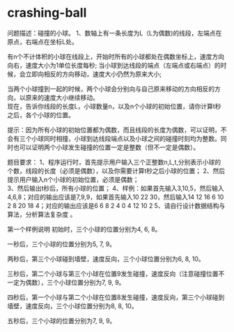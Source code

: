 # crashing-ball
问题描述：碰撞的小球。
1、数轴上有一条长度为L（L为偶数)的线段，左端点在原点，右端点在坐标L处。

有n个不计体积的小球在线段上，开始时所有的小球都处在偶数坐标上，速度方向向右，速度大小为1单位长度每秒;
当小球到达线段的端点（左端点或右端点）的时候，会立即向相反的方向移动，速度大小仍然为原来大小;
  
当两个小球撞到一起的时候，两个小球会分别向与自己原来移动的方向相反的方向，以原来的速度大小继续移动。   
现在，告诉你线段的长度L，小球数量n，以及n个小球的初始位置，请你计算t秒之后，各个小球的位置。

提示：因为所有小球的初始位置都为偶数，而且线段的长度为偶数，可以证明，不会有三个小球同时相撞，小球到达线段端点以及小球之间的碰撞时刻均为整数。同时也可以证明两个小球发生碰撞的位置一定是整数（但不一定是偶数）。


题目要求：
1、程序运行时，首先提示用户输入三个正整数n,L,t,分别表示小球的个数，线段的长度（必须是偶数），以及你需要计算t秒之后小球的位置；
2、然后提示用户输入n个小球的初始位置，必须是偶数；          
3、然后输出t秒后，所有小球的位置；
4、样例：如果首先输入3,10,5，然后输入4,6,8；对应的输出应该是7,9,9，如果首先输入10 22 30，然后输入14 12 16 6 10 2 8 20 18 4；对应的输出应该是6 6 8 2 4 0 4 12 10 2
5、请自行设计数据结构与算法，分析算法复杂度 。
     
                                                                                   
                                                                                                          



第一个样例说明
初始时，三个小球的位置分别为4, 6, 8。

一秒后，三个小球的位置分别为5, 7, 9。
 
两秒后，第三个小球碰到墙壁，速度反向，三个小球位置分别为6, 8, 10。

三秒后，第二个小球与第三个小球在位置9发生碰撞，速度反向（注意碰撞位置不一定为偶数），三个小球位置分别为7, 9, 9。
 
四秒后，第一个小球与第二个小球在位置8发生碰撞，速度反向，第三个小球碰到墙壁，速度反向，三个小球位置分别为8, 8, 10。
 
五秒后，三个小球的位置分别为7, 9, 9。
 
